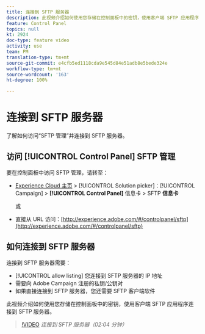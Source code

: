 ```yaml
---
title: 连接到 SFTP 服务器
description: 此视频介绍如何使用您存储在控制面板中的密钥，使用客户端 SFTP 应用程序连接到 SFTP 服务器。
feature: Control Panel
topics: null
kt: 2924
doc-type: feature video
activity: use
team: PM
translation-type: tm+mt
source-git-commit: e4cfb5ed1118cda9e545d84e51adb8e5bede324e
workflow-type: tm+mt
source-wordcount: '163'
ht-degree: 100%

---
```



# 连接到 SFTP 服务器

了解如何访问“SFTP 管理”并连接到 SFTP 服务器。

## 访问 [!UICONTROL Control Panel] SFTP 管理

要在控制面板中访问 SFTP 管理，请转至：

* [Experience Cloud 主页](https://experience.adobe.com/#/home) > [!UICONTROL Solution picker]：[!UICONTROL Campaign] > **[!UICONTROL Control Panel]** 信息卡 > SFTP **信息卡**

   或
* 直接从 URL 访问：[http://experience.adobe.com/#/controlpanel/sftp](http://experience.adobe.com/#/controlpanel/sftp)

## 如何连接到 SFTP 服务器

连接到 SFTP 服务器需要：

* [!UICONTROL allow listing] 您连接到 SFTP 服务器的 IP 地址
* 需要向 Adobe Campaign 注册的私钥/公钥对
* 如果直接连接到 SFTP 服务器，您还需要 SFTP 客户端软件

此视频介绍如何使用您存储在控制面板中的密钥，使用客户端 SFTP 应用程序连接到 SFTP 服务器。

>[!VIDEO](https://video.tv.adobe.com/v/27263?quality=12)
*连接到 SFTP 服务器（02:04 分钟）*
